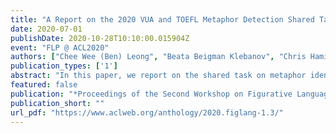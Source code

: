 ```yaml
---
title: "A Report on the 2020 VUA and TOEFL Metaphor Detection Shared Task"
date: 2020-07-01
publishDate: 2020-10-28T10:10:00.015904Z
event: "FLP @ ACL2020"
authors: ["Chee Wee (Ben) Leong", "Beata Beigman Klebanov", "Chris Hamill", "Egon Stemle", "Rutuja Ubale", "Xianyang Chen"]
publication_types: ['1']
abstract: "In this paper, we report on the shared task on metaphor identification on VU Amsterdam Metaphor Corpus and on a subset of the TOEFL Native Language Identification Corpus. The shared task was conducted as apart of the ACL 2020 Workshop on Processing Figurative Language."
featured: false
publication: "*Proceedings of the Second Workshop on Figurative Language Processing (FigLang2020)*"
publication_short: ""
url_pdf: "https://www.aclweb.org/anthology/2020.figlang-1.3/"
---
```


